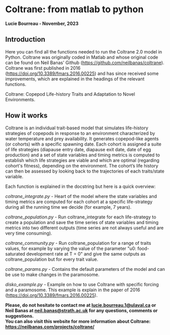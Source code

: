 # Coltrane: from matlab to python
**Lucie Bourreau - November, 2023**

## Introduction

Here you can find all the functions needed to run the Coltrane 2.0 model in Python. Coltrane was originally coded in Matlab and whose original code can be found on Neil Banas' Github (https://github.com/neilbanas/coltrane). Coltrane was first published in 2016 (https://doi.org/10.3389/fmars.2016.00225) and has since received some improvements, which are explained in the headings of the relevant functions.   

Coltrane: Copepod Life-history Traits and Adaptation to Novel Environments.    

## How it works

Coltrane is an individual trait-based model that simulates life-history strategies of copepods in response to an environment characterized by water temperature and prey availability. It generates copepod-like agents (or cohorts) with a specific spawning date. Each cohort is assigned a suite of life strategies (diapause entry date, diapause exit date, date of egg production) and a set of state variables and timing metrics is computed to establish which life strategies are viable and which are optimal (regarding cohort's fitness), depending on the environment. The cohort’s life history can then be assessed by looking back to the trajectories of each traits/state variable.    

Each function is explained in the docstring but here is a quick overview:

*coltrane_integrate.py* - Heart of the model where the state variables and timing metrics are computed for each cohort at a specific life-strategy during all the running time we decide (for example, 7 years).        

*coltrane_population.py* - Run coltrane_integrate for each life-strategy to create a population and save the time series of state variables and timing metrics into two different outputs (time series are not always useful and are very time consuming).      

*coltrane_community.py* - Run coltrane_population for a range of traits values, for example by varying the value of the parameter "u0: food-saturated development rate at T = 0" and give the same outputs as coltrane_population but for every trait value.     

*coltrane_params.py* - Contains the default parameters of the model and can be use to make changes in the paramosome.       

*disko_example.py* - Example on how to use Coltrane with specific forcing and a paramosome. This example is explain in the paper of 2016 (https://doi.org/10.3389/fmars.2016.00225).   

**Please, do not hesitate to contact me at lucie.bourreau.1@ulaval.ca or Neil Banas at neil.banas@strath.ac.uk for any questions, comments or suggestions.**    
**You can also visit this website for more information about Coltrane: https://neilbanas.com/projects/coltrane/**

